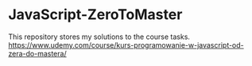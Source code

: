 # JavaScript-ZeroToMaster
This repository stores my solutions to the course tasks. https://www.udemy.com/course/kurs-programowanie-w-javascript-od-zera-do-mastera/
